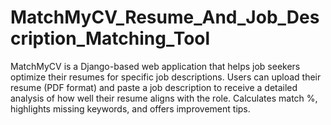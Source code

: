 # MatchMyCV_Resume_And_Job_Description_Matching_Tool
MatchMyCV is a Django-based web application that helps job seekers optimize their resumes for specific job descriptions. Users can upload their resume (PDF format) and paste a job description to receive a detailed analysis of how well their resume aligns with the role. Calculates match %, highlights missing keywords, and offers improvement tips.
